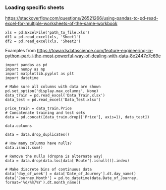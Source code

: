 ### Loading specific sheets
https://stackoverflow.com/questions/26521266/using-pandas-to-pd-read-excel-for-multiple-worksheets-of-the-same-workbook

~~~
xls = pd.ExcelFile('path_to_file.xls')
df1 = pd.read_excel(xls, 'Sheet1')
df2 = pd.read_excel(xls, 'Sheet2')

~~~

Examples from https://towardsdatascience.com/feature-engineering-in-python-part-i-the-most-powerful-way-of-dealing-with-data-8e2447e7c69e

~~~
import pandas as pd
import numpy as np
import matplotlib.pyplot as plt
import datetime

# Make sure all columns with data are shown
pd.set_option('display.max_columns', None)
data_train = pd.read_excel('Data_Train.xlsx')
data_test = pd.read_excel('Data_Test.xlsx')

price_train = data_train.Price  
# Concatenate training and test sets 
data = pd.concat([data_train.drop(['Price'], axis=1), data_test])

data.columns

data = data.drop_duplicates()

# How many columns have nulls?
data.isnull.sum()

# Remove the nulls (dropna is alternate way)
data = data.drop(data.loc[data['Route'].isnull()].index)

# Make discrete bins of continuous data
data['day_of_week'] = data['Date_of_Journey'].dt.day_name()
data['Journey_Month'] = pd.to_datetime(data.Date_of_Journey, format='%d/%m/%Y').dt.month_name()


~~~
